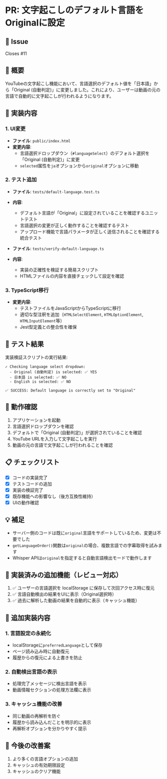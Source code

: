 # PR: 文字起こしのデフォルト言語をOriginalに設定

## 🎯 Issue

Closes #11

## 📝 概要

YouTubeの文字起こし機能において、言語選択のデフォルト値を「日本語」から「Original (自動判定)」に変更しました。これにより、ユーザーは動画の元の言語で自動的に文字起こしが行われるようになります。

## 🔧 実装内容

### 1. UI変更

- **ファイル**: `public/index.html`
- **変更内容**:
  - 言語選択ドロップダウン（`#languageSelect`）のデフォルト選択を「Original (自動判定)」に変更
  - `selected`属性を`ja`オプションから`original`オプションに移動

### 2. テスト追加

- **ファイル**: `tests/default-language.test.ts`
- **内容**:
  - デフォルト言語が「Original」に設定されていることを確認するユニットテスト
  - 言語選択の変更が正しく動作することを確認するテスト
  - アップロード機能で言語パラメータが正しく送信されることを確認する統合テスト

- **ファイル**: `tests/verify-default-language.ts`
- **内容**:
  - 実装の正確性を検証する簡易スクリプト
  - HTMLファイルの内容を直接チェックして設定を確認

### 3. TypeScript移行

- **変更内容**:
  - テストファイルをJavaScriptからTypeScriptに移行
  - 適切な型注釈を追加（`HTMLSelectElement`, `HTMLOptionElement`, `HTMLInputElement`等）
  - Jest型定義との整合性を確保

## 🧪 テスト結果

実装検証スクリプトの実行結果:

```
✓ Checking language select dropdown:
  - Original (自動判定) is selected: ✅ YES
  - 日本語 is selected: ✅ NO
  - English is selected: ✅ NO

✅ SUCCESS: Default language is correctly set to "Original"
```

## 🚀 動作確認

1. アプリケーションを起動
2. 言語選択ドロップダウンを確認
3. デフォルトで「Original (自動判定)」が選択されていることを確認
4. YouTube URLを入力して文字起こしを実行
5. 動画の元の言語で文字起こしが行われることを確認

## 📋 チェックリスト

- [x] コードの実装完了
- [x] テストコードの追加
- [x] 実装の検証完了
- [x] 既存機能への影響なし（後方互換性維持）
- [x] UIの動作確認

## 💡 補足

- サーバー側のコードは既に`original`言語をサポートしているため、変更は不要でした
- `getLanguageOrder()`関数は`original`の場合、複数言語での字幕取得を試みます
- Whisper APIは`original`を指定すると自動言語検出モードで動作します

## 🔄 実装済みの追加機能（レビュー対応）

1. ✅ ユーザーの言語選択を localStorage に保存して次回アクセス時に復元
2. ✅ 言語自動検出の結果をUIに表示（Original選択時）
3. ✅ 過去に解析した動画の結果を自動的に表示（キャッシュ機能）

## 📝 追加実装内容

### 1. 言語設定の永続化
- localStorageに`preferredLanguage`として保存
- ページ読み込み時に自動復元
- 履歴からの復元による上書きを防止

### 2. 自動検出言語の表示
- 処理完了メッセージに検出言語を表示
- 動画情報セクションの処理方法欄に表示

### 3. キャッシュ機能の改善
- 同じ動画の再解析を防ぐ
- 履歴から読み込んだことを明示的に表示
- 再解析オプションを分かりやすく提示

## 🔄 今後の改善案

1. より多くの言語オプションの追加
2. キャッシュの有効期限設定
3. キャッシュのクリア機能
